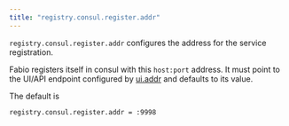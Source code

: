 ```yaml
---
title: "registry.consul.register.addr"
---
```


`registry.consul.register.addr` configures the address for the service registration.

Fabio registers itself in consul with this `host:port` address.
It must point to the UI/API endpoint configured by [ui.addr](/ref/ui.addr/) and defaults to its
value.

The default is

	registry.consul.register.addr = :9998
